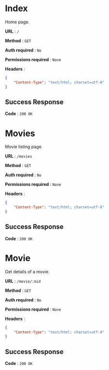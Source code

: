 # Index

Home page.

**URL** : `/`

**Method** : `GET`

**Auth required** : `No`

**Permissions required** : `None`

**Headers** : 
```json
{
    "Content-Type": "text/html; charset=utf-8"
}
```

## Success Response

**Code** : `200 OK`

# Movies

Movie listing page.

**URL** : `/movies`

**Method** : `GET`

**Auth required** : `No`

**Permissions required** : `None`

**Headers** : 
```json
{
    "Content-Type": "text/html; charset=utf-8"
}
```

## Success Response

**Code** : `200 OK`



# Movie

Get details of a movie.

**URL** : `/movie/:mid`

**Method** : `GET`

**Auth required** : `No`

**Permissions required** : `None`

**Headers** : 
```json
{
    "Content-Type": "text/html; charset=utf-8"
}
```

## Success Response

**Code** : `200 OK`
